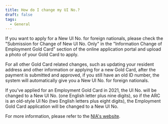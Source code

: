 ```yaml
---
title: How do I change my UI No.?
draft: false
tags:
  - General
---
```

If you want to apply for a New UI No. for foreign nationals, please check the "Submission for Change of New UI No. Only" in the "Information Change of Employment Gold Card" section of the online application portal and upload a photo of your Gold Card to apply.

For all other Gold Card related changes, such as updating your resident address and other information or applying for a new Gold Card, after the payment is submitted and approved, if you still have an old ID number, the system will automatically give you a New UI No. for foreign nationals.

If you've applied for an Employment Gold Card in 2021, the UI No. will be changed to a New UI No. (one English letter plus nine digits), so if the ARC is an old-style UI No (two English letters plus eight digits), the Employment Gold Card application will be changed to a New UI No.

For more information, please refer to the [NIA's website](https://www.immigration.gov.tw/5382/5385/7445/238440/243278/243280/ " to NIA's website").